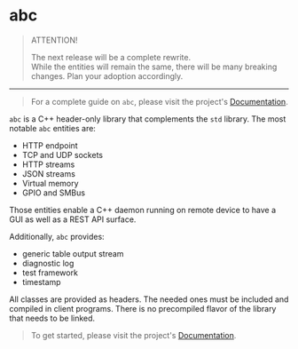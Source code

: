 # abc
> ATTENTION!
>
> The next release will be a complete rewrite.  
> While the entities will remain the same, there will be many breaking changes.
> Plan your adoption accordingly.

___

> For a complete guide on `abc`, please visit the project's [Documentation](doc/README.md).

`abc` is a C++ header-only library that complements the `std` library. The most notable `abc` entities are:
- HTTP endpoint
- TCP and UDP sockets
- HTTP streams
- JSON streams
- Virtual memory
- GPIO and SMBus

Those entities enable a C++ daemon running on remote device to have a GUI as well as a REST API surface.

Additionally, `abc` provides:
- generic table output stream
- diagnostic log
- test framework
- timestamp

All classes are provided as headers.
The needed ones must be included and compiled in client programs.
There is no precompiled flavor of the library that needs to be linked.

> To get started, please visit the project's [Documentation](doc).
